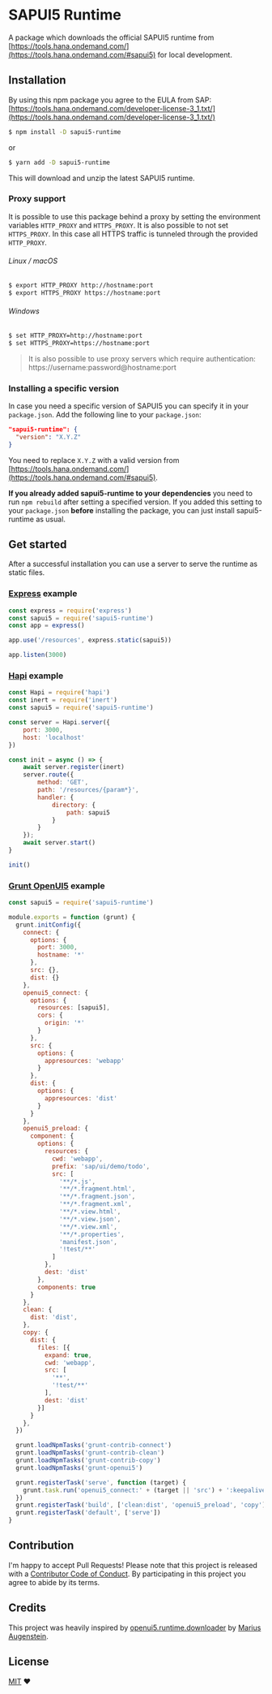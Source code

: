 # SAPUI5 Runtime
A package which downloads the official SAPUI5 runtime from [https://tools.hana.ondemand.com/](https://tools.hana.ondemand.com/#sapui5) for local development.

## Installation
By using this npm package you agree to the EULA from SAP: [https://tools.hana.ondemand.com/developer-license-3_1.txt/](https://tools.hana.ondemand.com/developer-license-3_1.txt/)
```bash
$ npm install -D sapui5-runtime
```
or
```bash
$ yarn add -D sapui5-runtime
```
This will download and unzip the latest SAPUI5 runtime.

### Proxy support
It is possible to use this package behind a proxy by setting the environment variables `HTTP_PROXY` and `HTTPS_PROXY`.
It is also possible to not set `HTTPS_PROXY`. In this case all HTTPS traffic is tunneled through the provided `HTTP_PROXY`.

###### Linux / macOS
```bash
$ export HTTP_PROXY http://hostname:port
$ export HTTPS_PROXY https://hostname:port
```

###### Windows
```bash
$ set HTTP_PROXY=http://hostname:port
$ set HTTPS_PROXY=https://hostname:port
```

> It is also possible to use proxy servers which require authentication: https://username:password@hostname:port

### Installing a specific version
In case you need a specific version of SAPUI5 you can specify it in your `package.json`.
Add the following line to your `package.json`:
```json
"sapui5-runtime": {
  "version": "X.Y.Z"
}
```
You need to replace `X.Y.Z` with a valid version from [https://tools.hana.ondemand.com/](https://tools.hana.ondemand.com/#sapui5).

**If you already added sapui5-runtime to your dependencies** you need to run `npm rebuild` after setting a specified version. If you added this setting to your `package.json` **before** installing the package, you can just install sapui5-runtime as usual.

## Get started
After a successful installation you can use a server to serve the runtime as static files.


### [Express](https://github.com/expressjs/express) example
```javascript
const express = require('express')
const sapui5 = require('sapui5-runtime')
const app = express()

app.use('/resources', express.static(sapui5))

app.listen(3000)
```

### [Hapi](https://github.com/hapijs/hapi) example
```javascript
const Hapi = require('hapi')
const inert = require('inert')
const sapui5 = require('sapui5-runtime')

const server = Hapi.server({
    port: 3000,
    host: 'localhost'
})

const init = async () => {
    await server.register(inert)
    server.route({
        method: 'GET',
        path: '/resources/{param*}',
        handler: {
            directory: {
                path: sapui5
            }
        }
    });
    await server.start()
}

init()
```

### [Grunt OpenUI5](https://github.com/SAP/grunt-openui5) example
```javascript
const sapui5 = require('sapui5-runtime')

module.exports = function (grunt) {
  grunt.initConfig({
    connect: {
      options: {
        port: 3000,
        hostname: '*'
      },
      src: {},
      dist: {}
    },
    openui5_connect: {
      options: {
        resources: [sapui5],
        cors: {
          origin: '*'
        }
      },
      src: {
        options: {
          appresources: 'webapp'
        }
      },
      dist: {
        options: {
          appresources: 'dist'
        }
      }
    },
    openui5_preload: {
      component: {
        options: {
          resources: {
            cwd: 'webapp',
            prefix: 'sap/ui/demo/todo',
            src: [
              '**/*.js',
              '**/*.fragment.html',
              '**/*.fragment.json',
              '**/*.fragment.xml',
              '**/*.view.html',
              '**/*.view.json',
              '**/*.view.xml',
              '**/*.properties',
              'manifest.json',
              '!test/**'
            ]
          },
          dest: 'dist'
        },
        components: true
      }
    },
    clean: {
      dist: 'dist',
    },
    copy: {
      dist: {
        files: [{
          expand: true,
          cwd: 'webapp',
          src: [
            '**',
            '!test/**'
          ],
          dest: 'dist'
        }]
      }
    },
  })

  grunt.loadNpmTasks('grunt-contrib-connect')
  grunt.loadNpmTasks('grunt-contrib-clean')
  grunt.loadNpmTasks('grunt-contrib-copy')
  grunt.loadNpmTasks('grunt-openui5')

  grunt.registerTask('serve', function (target) {
    grunt.task.run('openui5_connect:' + (target || 'src') + ':keepalive')
  })
  grunt.registerTask('build', ['clean:dist', 'openui5_preload', 'copy'])
  grunt.registerTask('default', ['serve'])
}
```

## Contribution
I'm happy to accept Pull Requests! Please note that this project is released with a [Contributor Code of Conduct](https://github.com/bastilimbach/sapui5-runtime/blob/master/CODE_OF_CONDUCT.md). By participating in this project you agree to abide by its terms.

## Credits
This project was heavily inspired by [openui5.runtime.downloader](https://github.com/maugenst/openui5.runtime.downloader) by [Marius Augenstein](https://github.com/maugenst).

## License
[MIT](https://github.com/bastilimbach/sapui5-runtime/blob/master/LICENSE) :heart:
